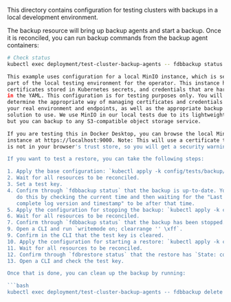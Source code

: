 This directory contains configuration for testing clusters with backups in a
local development environment.

The backup resource will bring up backup agents and start a backup. Once it
is reconciled, you can run backup commands from the backup agent containers:

```bash
# Check status
kubectl exec deployment/test-cluster-backup-agents -- fdbbackup status

This example uses configuration for a local MinIO instance, which is set up as
part of the local testing environment for the operator. This instance has
certificates stored in Kubernetes secrets, and credentials that are hardcoded
in the YAML. This configuration is for testing purposes only. You will need to
determine the appropriate way of managing certificates and credentials for
your real environment and endpoints, as well as the appropriate backup
solution to use. We use MinIO in our local tests due to its lightweight setup,
but you can backup to any S3-compatible object storage service.

If you are testing this in Docker Desktop, you can browse the local MinIO
instance at https://localhost:9000. Note: This will use a certificate that
is not in your browser's trust store, so you will get a security warning.

If you want to test a restore, you can take the following steps:

1. Apply the base configuration: `kubectl apply -k config/tests/backup/base`.
2. Wait for all resources to be reconciled.
3. Set a test key.
4. Confirm through `fdbbackup status` that the backup is up-to-date. You can
   do this by checking the current time and then waiting for the "Last
   complete log version and timestamp" to be after that time.
5. Apply the configuration for stopping the backup: `kubectl apply -k config/tests/backup/stopped`.
6. Wait for all resources to be reconciled.
7. Confirm through `fdbbackup status` that the backup has been stopped.
9. Open a CLI and run `writemode on; clearrange '' \xff`.
9. Confirm in the CLI that the test key is cleared.
10. Apply the configuration for starting a restore: `kubectl apply -k config/tests/backup/restore`.
11. Wait for all resources to be reconciled.
12. Confirm through `fdbrestore status` that the restore has `State: completed`.
13. Open a CLI and check the test key.

Once that is done, you can clean up the backup by running:

```bash
kubectl exec deployment/test-cluster-backup-agents -- fdbbackup delete -d "blobstore://minio@minio-service:9000/test-cluster?bucket=fdb-backups"
